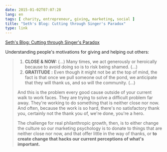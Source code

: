 ```yaml
---
date: 2015-01-02T07:07:28
lang: en
tags: [ charity, entrepreneur, giving, marketing, social ]
title: "Seth's Blog: Cutting through Singer's Paradox"
type: link
---
```


[Seth's Blog: Cutting through Singer's
Paradox](http://sethgodin.typepad.com/seths_blog/2014/12/cutting-through-singers-paradox.html)

Understanding people's motivations for giving and helping out others:

> 1.  **CLOSE & NOW:** (...) Many times, we act generously or heroically
>     because to avoid doing so is to risk being shamed. (...)
> 2.  **GRATITUDE** **:** Even though it might not be at the top of
>     mind, the fact is that once we pull someone out of the pond, we
>     anticipate that they will thank us, and so will the community.
>     (...)
>
> And this is the problem every good cause outside of your current walk
> to work faces. They are trying to solve a difficult problem far away.
> They're working to do something that is neither close nor now. And
> often, because the work is so hard, there's no satisfactory thank you,
> certainly not the thank you of, we're done, you're a hero.
>
> The challenge for real philanthropic growth, then, is to either change
> the culture so our marketing psychology is to donate to things that
> are neither close nor now, and that offer little in the way of thanks,
> or **to create change that hacks our current perceptions of what's
> important.**


